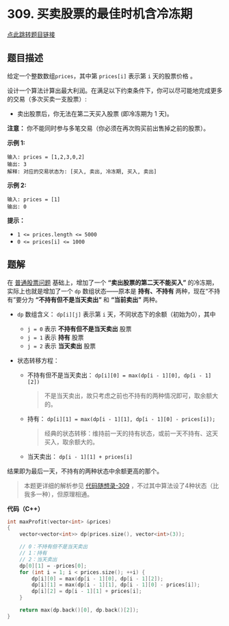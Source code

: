 # 309. 买卖股票的最佳时机含冷冻期

[点此跳转题目链接](https://leetcode.cn/problems/best-time-to-buy-and-sell-stock-with-cooldown/description/)

## 题目描述

给定一个整数数组`prices`，其中第 `prices[i]` 表示第 `i` 天的股票价格 。

设计一个算法计算出最大利润。在满足以下约束条件下，你可以尽可能地完成更多的交易（多次买卖一支股票）:

- 卖出股票后，你无法在第二天买入股票 (即冷冻期为 1 天)。

**注意：** 你不能同时参与多笔交易（你必须在再次购买前出售掉之前的股票）。

 

**示例 1:**

```
输入: prices = [1,2,3,0,2]
输出: 3 
解释: 对应的交易状态为: [买入, 卖出, 冷冻期, 买入, 卖出]
```

**示例 2:**

```
输入: prices = [1]
输出: 0
```

 

**提示：**

- `1 <= prices.length <= 5000`
- `0 <= prices[i] <= 1000`



## 题解

在 [普通股票问题](https://blog.csdn.net/weixin_54468359/article/details/141615047?spm=1001.2014.3001.5501) 基础上，增加了一个 **“卖出股票的第二天不能买入”** 的冷冻期，实际上也就是增加了一个 `dp` 数组状态——原本是 **持有、不持有** 两种，现在“不持有”要分为 **“不持有但不是当天卖出”** 和 **“当前卖出”** 两种。

- `dp` 数组含义： `dp[i][j]` 表示第 `i` 天，不同状态下的余额（初始为0），其中
  - `j = 0` 表示 **不持有但不是当天卖出** 股票
  - `j = 1` 表示 **持有** 股票
  - `j = 2` 表示 **当天卖出** 股票

- 状态转移方程：

  - 不持有但不是当天卖出： `dp[i][0] = max(dp[i - 1][0], dp[i - 1][2])` 

    > 不是当天卖出，故只考虑之前也不持有的两种情况即可，取余额大的。

  - 持有： `dp[i][1] = max(dp[i - 1][1], dp[i - 1][0] - prices[i]);` 

    > 经典的状态转移：维持前一天的持有状态，或前一天不持有、这天买入，取余额大的。

  - 当天卖出： `dp[i - 1][1] + prices[i]` 

结果即为最后一天，不持有的两种状态中余额更高的那个。

> 本题更详细的解析参见 [代码随想录-309](https://programmercarl.com/0309.最佳买卖股票时机含冷冻期.html#思路) ，不过其中算法设了4种状态（比我多一种），但原理相通。

**代码（C++）**

```cpp
int maxProfit(vector<int> &prices)
{
    vector<vector<int>> dp(prices.size(), vector<int>(3));

    // 0：不持有但不是当天卖出
    // 1：持有
    // 2：当天卖出
    dp[0][1] = -prices[0];
    for (int i = 1; i < prices.size(); ++i) {
        dp[i][0] = max(dp[i - 1][0], dp[i - 1][2]);
        dp[i][1] = max(dp[i - 1][1], dp[i - 1][0] - prices[i]);
        dp[i][2] = dp[i - 1][1] + prices[i];
    }

    return max(dp.back()[0], dp.back()[2]);
}
```

